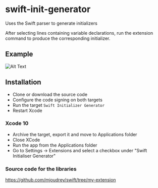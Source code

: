 # swift-init-generator
Uses the Swift parser to generate initializers

After selecting lines containing variable declarations, run the extension command to produce the corresponding initializer.

## Example
![Alt Text](https://github.com/mjoudrey/swift-init-generator/blob/master/out.gif)

## Installation 
* Clone or download the source code  
* Configure the code signing on both targets  
* Run the target `Swift Initializer Generator`  
* Restart Xcode  

### Xcode 10

* Archive the target, export it and move to Applications folder
* Close XCode
* Run the app from the Applications folder
* Go to Settings -> Extensions and select a checkbox under "Swift Initialiser Generator"

### Source code for the libraries
https://github.com/mjoudrey/swift/tree/my-extension
